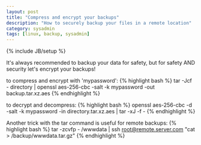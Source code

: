 ```yaml
---
layout: post
title: "Compress and encrypt your backups"
description: "How to securely backup your files in a remote location"
category: sysadmin
tags: [linux, backup, sysadmin]
---
```

{% include JB/setup %}


It's always recommended to backup your data for safety, but for safety AND
security let's encrypt your backups!


to compress and encrypt with 'mypassword':
{% highlight bash %}
tar -Jcf - directory | openssl aes-256-cbc -salt -k mypassword -out backup.tar.xz.aes
{% endhighlight %}

to decrypt and decompress:
{% highlight bash %}
openssl aes-256-cbc -d -salt -k mypassword -in directory.tar.xz.aes | tar -xJ -f - 
{% endhighlight %}

Another trick with the tar command is useful for remote backups:
{% highlight bash %}
tar -zcvfp - /wwwdata | ssh root@remote.server.com "cat > /backup/wwwdata.tar.gz"
{% endhighlight %}




